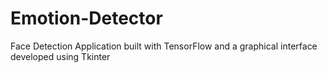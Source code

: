 # Emotion-Detector
 Face Detection Application built with TensorFlow and a graphical interface developed using Tkinter
